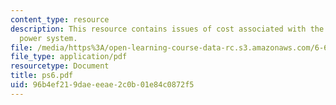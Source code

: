 ```yaml
---
content_type: resource
description: This resource contains issues of cost associated with the small example
  power system.
file: /media/https%3A/open-learning-course-data-rc.s3.amazonaws.com/6-691-seminar-in-electric-power-systems-spring-2006/96b4ef219daeeeae2c0b01e84c0872f5_ps6.pdf
file_type: application/pdf
resourcetype: Document
title: ps6.pdf
uid: 96b4ef21-9dae-eeae-2c0b-01e84c0872f5
---
```

